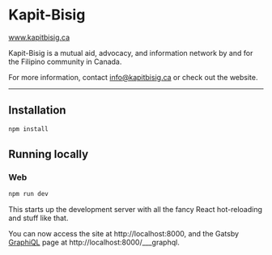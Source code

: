 # Kapit-Bisig

www.kapitbisig.ca

Kapit-Bisig is a mutual aid, advocacy, and information network by and for the Filipino community in Canada.

For more information, contact info@kapitbisig.ca or check out the website.

___

## Installation


```bash
npm install
```


## Running locally

### Web


```bash
npm run dev
```

This starts up the development server with all the fancy React hot-reloading and stuff like that. 

You can now access the site at http://localhost:8000, and the Gatsby [GraphiQL](https://github.com/graphql/graphiql) page at http://localhost:8000/___graphql.
